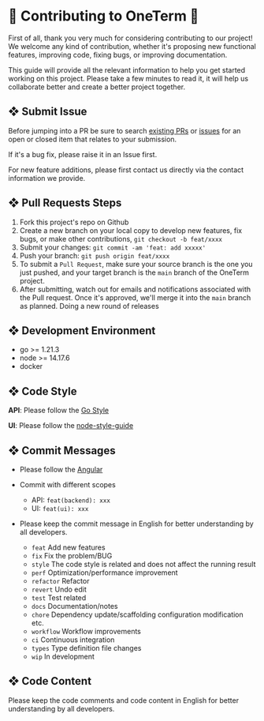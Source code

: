 # 🎉 Contributing to OneTerm 🥳

First of all, thank you very much for considering contributing to our project! We welcome any kind of contribution, whether it's proposing new functional features, improving code, fixing bugs, or improving documentation.

This guide will provide all the relevant information to help you get started working on this project. Please take a few minutes to read it, it will help us collaborate better and create a better project together.

## ❖ Submit Issue

Before jumping into a PR be sure to search [existing PRs](https://github.com/veops/oneterm/pulls) or [issues](https://github.com/veops/oneterm/issues) for an open or closed item that relates to your submission.

If it's a bug fix, please raise it in an Issue first.

For new feature additions, please first contact us directly via the contact information we provide.

## ❖ Pull Requests Steps

1. Fork this project's repo on Github
2. Create a new branch on your local copy to develop new features, fix bugs, or make other contributions, `git checkout -b feat/xxxx`
3. Submit your changes: `git commit -am 'feat: add xxxxx'`
4. Push your branch: `git push origin feat/xxxx`
5. To submit a `Pull Request`, make sure your source branch is the one you just pushed, and your target branch is the `main` branch of the OneTerm project.
6. After submitting, watch out for emails and notifications associated with the Pull request. Once it's approved, we'll merge it into the `main` branch as planned. Doing a new round of releases

## ❖ Development Environment
- go >= 1.21.3
- node >= 14.17.6
- docker

## ❖ Code Style

**API**: Please follow the [Go Style](https://google.github.io/styleguide/go/) 

**UI**: Please follow the [node-style-guide](https://github.com/felixge/node-style-guide)

## ❖ Commit Messages

+ Please follow the [Angular](https://github.com/conventional-changelog/conventional-changelog/tree/master/packages/conventional-changelog-angular)

+ Commit with different scopes
  - API: `feat(backend): xxx`
  - UI: `feat(ui): xxx`

+ Please keep the commit message in English for better understanding by all developers.

  - `feat` Add new features
  - `fix` Fix the problem/BUG
  - `style` The code style is related and does not affect the running result
  - `perf` Optimization/performance improvement
  - `refactor` Refactor
  - `revert` Undo edit
  - `test` Test related
  - `docs` Documentation/notes
  - `chore` Dependency update/scaffolding configuration modification etc.
  - `workflow` Workflow improvements
  - `ci` Continuous integration
  - `types` Type definition file changes
  - `wip` In development

## ❖ Code Content

Please keep the code comments and code content in English for better understanding by all developers.